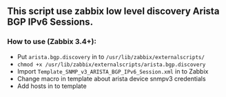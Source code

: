 ## This script use zabbix low level discovery Arista BGP IPv6 Sessions.

### How to use (Zabbix 3.4+):

* Put `arista.bgp.discovery` in to `/usr/lib/zabbix/externalscripts/`
* `chmod +x /usr/lib/zabbix/externalscripts/arista.bgp.discovery`
* Import `Template_SNMP_v3_ARISTA_BGP_IPv6_Session.xml` in to Zabbix
* Change macro in template about arista device snmpv3 credentials
* Add hosts in to template
